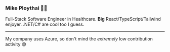 ### Mike Ploythai ✌🏼

Full-Stack Software Engineer in Healthcare. **Big** React/TypeScript/Tailwind enjoyer. .NET/C# are cool too I guess.

***

My company uses Azure, so don't mind the _extremely_ low contribution activity 😅


<!--
**mikeploythai/mikeploythai** is a ✨ _special_ ✨ repository because its `README.md` (this file) appears on your GitHub profile.

Here are some ideas to get you started:

- 🔭 I’m currently working on ...
- 🌱 I’m currently learning ...
- 👯 I’m looking to collaborate on ...
- 🤔 I’m looking for help with ...
- 💬 Ask me about ...
- 📫 How to reach me: ...
- 😄 Pronouns: ...
- ⚡ Fun fact: ...
-->
